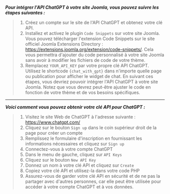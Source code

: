 ___Pour intégrer l'API ChatGPT à votre site Joomla, vous pouvez suivre les étapes suivantes :___

>1. Créez un compte sur le site de l'API ChatGPT et obtenez votre clé API.
>2. Installez et activez le plugin `Code Snippets` sur votre site Joomla. 
>Vous pouvez télécharger l'extension Code Snippets sur le site officiel Joomla Extensions Directory : https://extensions.joomla.org/extension/code-snippets/.
Cela vous permettra d'ajouter du code personnalisé à votre site Joomla sans avoir à modifier les fichiers de code de votre thème.
>3. Remplacez `YOUR_API_KEY` par votre propre clé API ChatGPT.
Utilisez le shortcode `{chat_with_gpt}` dans n'importe quelle page ou publication pour afficher le widget de chat.
>En suivant ces étapes, vous devriez pouvoir intégrer l'API ChatGPT à votre site Joomla. Notez que vous devrez peut-être ajuster le code en fonction de votre thème et de vos besoins spécifiques.

----------------

___Voici comment vous pouvez obtenir votre clé API pour ChatGPT :___

>1. Visitez le site Web de ChatGPT à l'adresse suivante : https://www.chatgpt.com/
>2. Cliquez sur le bouton `Sign up` dans le coin supérieur droit de la page pour créer un compte
>3. Remplissez le formulaire d'inscription en fournissant les informations nécessaires et cliquez sur `Sign up`
>4. Connectez-vous à votre compte ChatGPT
>5. Dans le menu de gauche, cliquez sur `API Keys`
>6. Cliquez sur le bouton `New API Key`
>7. Donnez un nom à votre clé API et cliquez sur `Create`
>8. Copiez votre clé API et utilisez-la dans votre code PHP
>9. Assurez-vous de garder votre clé API en sécurité et de ne pas la partager avec d'autres personnes, car elle peut être utilisée pour accéder à votre compte ChatGPT et à vos données.
